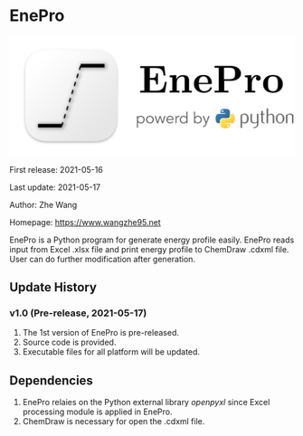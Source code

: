 # EnePro

![](EnePro_logo_full.png)

First release: 2021-05-16

Last update: 2021-05-17

Author: Zhe Wang

Homepage: https://www.wangzhe95.net

EnePro is a Python program for generate energy profile easily. EnePro reads input from Excel .xlsx
file and print energy profile to ChemDraw .cdxml file. User can do further modification after generation.

## Update History
### v1.0 (Pre-release, 2021-05-17)
1. The 1st version of EnePro is pre-released.
2. Source code is provided.
3. Executable files for all platform will be updated.

## Dependencies
1. EnePro relaies on the Python external library *openpyxl* since Excel processing module is applied in EnePro.
2. ChemDraw is necessary for open the .cdxml file.
